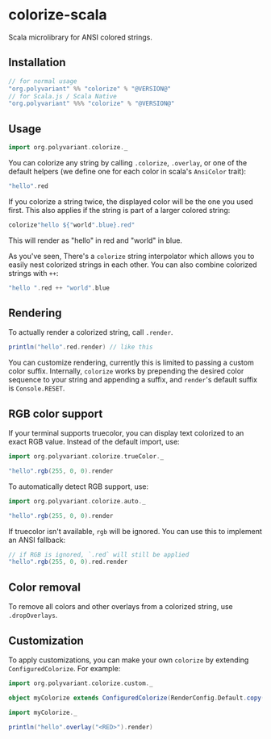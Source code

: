 # colorize-scala

Scala microlibrary for ANSI colored strings.

## Installation

```scala
// for normal usage
"org.polyvariant" %% "colorize" % "@VERSION@"
// for Scala.js / Scala Native
"org.polyvariant" %%% "colorize" % "@VERSION@"
```

## Usage

```scala mdoc
import org.polyvariant.colorize._
```

You can colorize any string by calling `.colorize`, `.overlay`, or one of the default helpers (we define one for each color in scala's `AnsiColor` trait):

```scala mdoc
"hello".red
```

If you colorize a string twice, the displayed color will be the one you used first.
This also applies if the string is part of a larger colored string:

```scala mdoc
colorize"hello ${"world".blue}.red"
```

This will render as "hello" in red and "world" in blue.

As you've seen, There's a `colorize` string interpolator which allows you to easily nest colorized strings in each other.
You can also combine colorized strings with `++`:

```scala mdoc
"hello ".red ++ "world".blue
```

## Rendering

To actually render a colorized string, call `.render`.

```scala mdoc:silent
println("hello".red.render) // like this
```

You can customize rendering, currently this is limited to passing a custom color suffix.
Internally, `colorize` works by prepending the desired color sequence to your string and appending a suffix, and `render`'s default suffix is `Console.RESET`.

## RGB color support

If your terminal supports truecolor, you can display text colorized to an exact RGB value.
Instead of the default import, use:

```scala mdoc:reset
import org.polyvariant.colorize.trueColor._

"hello".rgb(255, 0, 0).render
```

To automatically detect RGB support, use:

```scala mdoc:reset:silent
import org.polyvariant.colorize.auto._

"hello".rgb(255, 0, 0).render
```

If truecolor isn't available, `rgb` will be ignored. You can use this to implement an ANSI fallback:

```scala mdoc:silent
// if RGB is ignored, `.red` will still be applied
"hello".rgb(255, 0, 0).red.render
```


## Color removal

To remove all colors and other overlays from a colorized string, use `.dropOverlays`.

## Customization

To apply customizations, you can make your own `colorize` by extending `ConfiguredColorize`. For example:

```scala mdoc:reset
import org.polyvariant.colorize.custom._

object myColorize extends ConfiguredColorize(RenderConfig.Default.copy(resetString = "<RESET>"))

import myColorize._

println("hello".overlay("<RED>").render)
```

